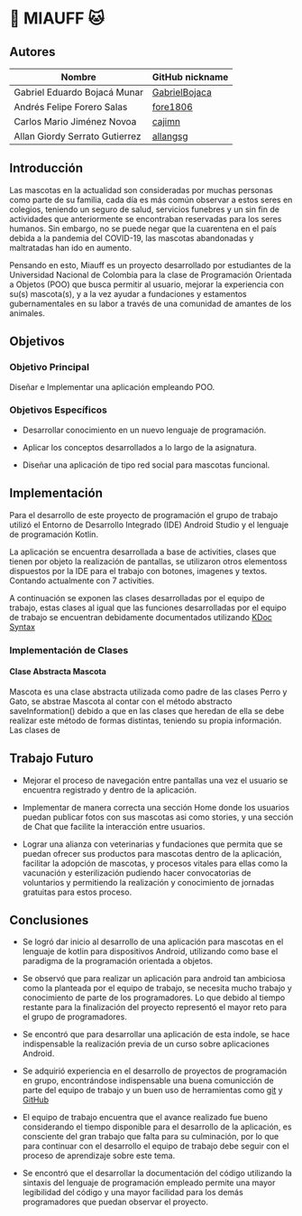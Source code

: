 # :dog: MIAUFF :cat:

## Autores

|              Nombre              |GitHub nickname|
|----------------------------------|---------------|
|   Gabriel Eduardo Bojacá Munar   |[GabrielBojaca](https://github.com/GabrielBojaca)|
|    Andrés Felipe Forero Salas    |[fore1806](https://github.com/fore1806)|
|    Carlos Mario Jiménez Novoa    |[cajimn](https://github.com/cajimn)|
|  Allan Giordy Serrato Gutierrez  |[allangsg](https://github.com/alllangsg)|

## Introducción

Las mascotas en la actualidad son consideradas por muchas personas como parte de su familia, cada día es más común observar a estos seres en colegios, teniendo un seguro de salud, servicios funebres y un sin fin de actividades que anteriormente se encontraban reservadas para los seres humanos. Sin embargo, no se puede negar que la cuarentena en el país debida a la pandemia del COVID-19, las mascotas abandonadas y maltratadas han ido en aumento. 

Pensando en esto, Miauff es un proyecto desarrollado por estudiantes de la Universidad Nacional de Colombia para la clase de Programación Orientada a Objetos (POO) que busca permitir al usuario, mejorar la experiencia con su(s) mascota(s), y a la vez ayudar a fundaciones y estamentos gubernamentales en su labor a través de una comunidad de amantes de los animales.

## Objetivos

### Objetivo Principal

Diseñar e Implementar una aplicación empleando POO.

### Objetivos Específicos

- Desarrollar conocimiento en un nuevo lenguaje de programación.

- Aplicar los conceptos desarrollados a lo largo de la asignatura.

- Diseñar una aplicación de tipo red social para mascotas funcional.

## Implementación

Para el desarrollo de este proyecto de programación el grupo de trabajo utilizó el Entorno de Desarrollo Integrado (IDE) Android Studio y el lenguaje de programación Kotlin.

La aplicación se encuentra desarrollada a base de activities, clases que tienen por objeto la realización de pantallas, se utilizaron otros elementoss dispuestos por la IDE para el trabajo con botones, imagenes y textos. Contando actualmente con 7 activities.

A continuación se exponen las clases desarrolladas por el equipo de trabajo, estas clases al igual que las funciones desarrolladas por el equipo de trabajo se encuentran debidamente documentados utilizando [KDoc Syntax](https://kotlinlang.org/docs/reference/kotlin-doc.html)

### Implementación de Clases

#### Clase Abstracta Mascota

Mascota es una clase abstracta utilizada como padre de las clases Perro y Gato, se abstrae Mascota al contar con el método abstracto saveInformation() debido a que en las clases que heredan de ella se debe realizar este método de formas distintas, teniendo su propia información. Las clases de 

## Trabajo Futuro

- Mejorar el proceso de navegación entre pantallas una vez el usuario se encuentra registrado y dentro de la aplicación.

- Implementar de manera correcta una sección Home donde los usuarios puedan publicar fotos con sus mascotas asi como stories, y una sección de Chat que facilite la interacción entre usuarios.

- Lograr una alianza con veterinarias y fundaciones que permita que se puedan ofrecer sus productos para mascotas dentro de la aplicación, facilitar la adopción de mascotas, y procesos vitales para ellas como la vacunación y esterilización pudiendo hacer convocatorias de voluntarios y permitiendo la realización y conocimiento de jornadas gratuitas para estos proceso.

## Conclusiones

- Se logró dar inicio al desarrollo de una aplicación para mascotas en el lenguaje de kotlin para dispositivos Android, utilizando como base el paradigma de la programación orientada a objetos.

- Se observó que para realizar un aplicación para android tan ambiciosa como la planteada por el equipo de trabajo, se necesita mucho trabajo y conocimiento de parte de los programadores. Lo que debido al tiempo restante para la finalización del proyecto representó el mayor reto para el grupo de programadores.

- Se encontró que para desarrollar una aplicación de esta indole, se hace indispensable la realización previa de un curso sobre aplicaciones Android.

- Se adquirió experiencia en el desarrollo de proyectos de programación en grupo, encontrándose indispensable una buena comunicción de parte del equipo de trabajo y un buen uso de herramientas como [git](https://git-scm.com/) y [GitHub](https://github.com/)

- El equipo de trabajo encuentra que el avance realizado fue bueno considerando el tiempo disponible para el desarrollo de la aplicación, es consciente del gran trabajo que falta para su culminación, por lo que para continuar con el desarrollo el equipo de trabajo debe seguir con el proceso de aprendizaje sobre este tema.

- Se encontró que el desarrollar la documentación del código utilizando la sintaxis del lenguaje de programación empleado permite una mayor legibilidad del código y una mayor facilidad para los demás programadores que puedan observar el proyecto.